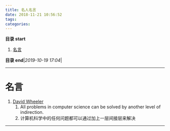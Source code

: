 ```yaml
---
title: 名人名言
date: 2018-11-21 10:56:52
tags: 
categories: 
---
```


**目录 start**
 
1. [名言](#名言)

**目录 end**|_2019-10-19 17:04_|
****************************************
# 名言

1. [David Wheeler](https://en.wikipedia.org/wiki/David_Wheeler_%28computer_scientist%29)
    1. All problems in computer science can be solved by another level of indirection.
    1. 计算机科学中的任何问题都可以通过加上一层间接层来解决

*****************

